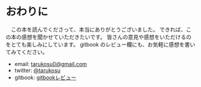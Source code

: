 # おわりに
　この本を読んでくださって、本当にありがとうございました。
できれば、この本の感想を聞かせていただきたいです。
皆さんの意見や感想をいただけるのをとても楽しみにしています。
gitbook のレビュー欄にも、お気軽に感想を書いてみてください。

- email: tarukosu0@gmail.com
- twitter: [@tarukosu](https://twitter.com/tarukosu)
- gitbook: [gitbookレビュー](https://www.gitbook.io/book/tarukosu/mathbook/reviews)


